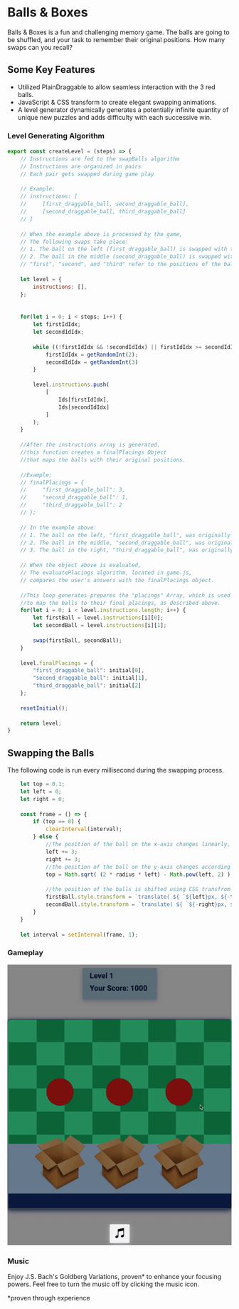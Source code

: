 # Balls & Boxes
Balls & Boxes is a fun and challenging memory game. The balls are going to be shuffled, and your task to remember their original positions. How many swaps can you recall?

## Some Key Features
* Utilized PlainDraggable to allow seamless interaction with the 3 red balls.
* JavaScript & CSS transform to create elegant swapping animations.
* A level generator dynamically generates a potentially infinite quantity of unique new puzzles and adds difficulty with each successive win.

### Level Generating Algorithm

```javascript  
export const createLevel = (steps) => {
    // Instructions are fed to the swapBalls algorithm
    // Instructions are organized in pairs
    // Each pair gets swapped during game play

    // Example: 
    // instructions: [   
    //     [first_draggable_ball, second_draggable_ball],
    //     [second_draggable_ball, third_draggable_ball]
    // ]

    // When the example above is processed by the game, 
    // The following swaps take place: 
    // 1. The ball on the left (first_draggable_ball) is swapped with the ball in the middle (second_draggable_ball)
    // 2. The ball in the middle (second_draggable_ball) is swapped with the ball on the right (third_draggable_ball)
    // "first", "second", and "third" refer to the positions of the balls as they appear on the page
    
    let level = {
        instructions: [],
    };
    
    
    for(let i = 0; i < steps; i++) {
        let firstIdIdx; 
        let secondIdIdx;
        
        while ((!firstIdIdx && !secondIdIdx) || firstIdIdx >= secondIdIdx) {
            firstIdIdx = getRandomInt(2); 
            secondIdIdx = getRandomInt(3)
        }
        
        level.instructions.push( 
            [ 
                Ids[firstIdIdx], 
                Ids[secondIdIdx] 
            ]
        ); 
    }

    //After the instructions array is generated, 
    //this function creates a finalPlacings Object
    //that maps the balls with their original positions.

    //Example: 
    // finalPlacings = {
    //     "first_draggable_ball": 3, 
    //     "second_draggable_ball": 1, 
    //     "third_draggable_ball": 2
    // };  

    // In the example above:
    // 1. The ball on the left, "first_draggable_ball", was originally on the right (spot # 3). 
    // 2. The ball in the middle, "second_draggable_ball", was originally on the left (spot # 1). 
    // 3. The ball in the right, "third_draggable_ball", was originally in the middle (spot # 2). 

    // When the object above is evaluated, 
    // The evaluatePlacings algorithm, located in game.js, 
    // compares the user's answers with the finalPlacings object.
    
    //This loop generates prepares the "placings" Array, which is used in the finalPlacings Object
    //to map the balls to their final placings, as described above.
    for(let i = 0; i < level.instructions.length; i++) {
        let firstBall = level.instructions[i][0];
        let secondBall = level.instructions[i][1];
    
        swap(firstBall, secondBall); 
    }
    
    level.finalPlacings = {
        "first_draggable_ball": initial[0], 
        "second_draggable_ball": initial[1], 
        "third_draggable_ball": initial[2]
    };  
    
    resetInitial(); 
    
    return level; 
}
```


## Swapping the Balls 
The following code is run every millisecond during the swapping process.

```javascript  
    let top = 0.1; 
    let left = 0; 
    let right = 0; 
    
    const frame = () => {
        if (top == 0) {
            clearInterval(interval);
        } else {
            //The position of the ball on the x-axis changes linearly, shifting 3 pixels every millisecond. 
            left += 3; 
            right += 3;
            //the position of the ball on the y-axis changes according to the formula y = sqrt(2rx - x^2),, which represents a semi circle 
            top = Math.sqrt( (2 * radius * left) - Math.pow(left, 2) );

            //the position of the balls is shifted using CSS transfrom
            firstBall.style.transform = `translate( ${ `${left}px, ${-top}px` } )`;
            secondBall.style.transform = `translate( ${ `${-right}px, ${-top}px` } )`;
        }
    }

    let interval = setInterval(frame, 1);
```
### Gameplay
![game_play_gif](src/images/game_play.gif)


### Music
Enjoy J.S. Bach's Goldberg Variations, proven* to enhance your focusing powers. Feel free to turn the music off by clicking the music icon.

*proven through experience